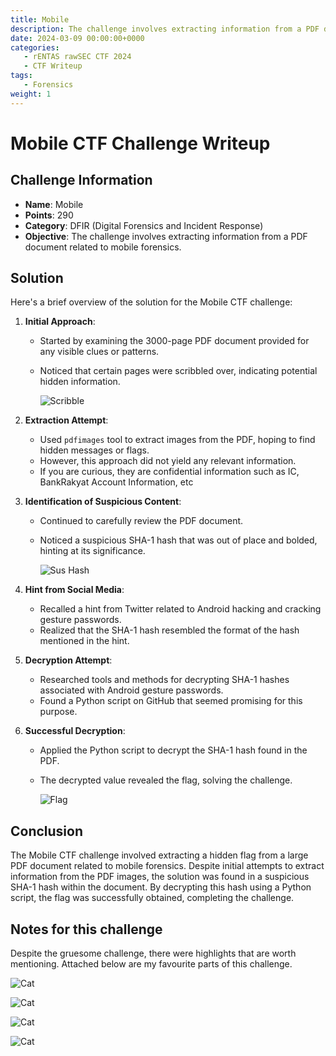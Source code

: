 ```yaml
---
title: Mobile
description: The challenge involves extracting information from a PDF document related to mobile forensics.
date: 2024-03-09 00:00:00+0000
categories:
   - rENTAS rawSEC CTF 2024
   - CTF Writeup
tags:
   - Forensics
weight: 1     
---
```

# Mobile CTF Challenge Writeup

## Challenge Information
- **Name**: Mobile
- **Points**: 290
- **Category**: DFIR (Digital Forensics and Incident Response)
- **Objective**: The challenge involves extracting information from a PDF document related to mobile forensics.

## Solution
Here's a brief overview of the solution for the Mobile CTF challenge:

1. **Initial Approach**:
   - Started by examining the 3000-page PDF document provided for any visible clues or patterns.
   - Noticed that certain pages were scribbled over, indicating potential hidden information.



        ![Scribble](scribble.png)

2. **Extraction Attempt**:
   - Used `pdfimages` tool to extract images from the PDF, hoping to find hidden messages or flags.
   - However, this approach did not yield any relevant information.
   - If you are curious, they are confidential information such as IC, BankRakyat Account Information, etc

3. **Identification of Suspicious Content**:
   - Continued to carefully review the PDF document.
   - Noticed a suspicious SHA-1 hash that was out of place and bolded, hinting at its significance.



      ![Sus Hash](<sus hash.png>)

4. **Hint from Social Media**:
   - Recalled a hint from Twitter related to Android hacking and cracking gesture passwords.
   - Realized that the SHA-1 hash resembled the format of the hash mentioned in the hint.

5. **Decryption Attempt**:
   - Researched tools and methods for decrypting SHA-1 hashes associated with Android gesture passwords.
   - Found a Python script on GitHub that seemed promising for this purpose.

6. **Successful Decryption**:
   - Applied the Python script to decrypt the SHA-1 hash found in the PDF.
   - The decrypted value revealed the flag, solving the challenge.



      ![Flag](flag.png)

## Conclusion
The Mobile CTF challenge involved extracting a hidden flag from a large PDF document related to mobile forensics. Despite initial attempts to extract information from the PDF images, the solution was found in a suspicious SHA-1 hash within the document. By decrypting this hash using a Python script, the flag was successfully obtained, completing the challenge.


## Notes for this challenge

Despite the gruesome challenge, there were highlights that are worth mentioning. Attached below are my favourite parts of this challenge. 


  ![Cat](<cat 1.png>) 

  ![Cat](<cat 2.png>) 

  ![Cat](<cat 3.png>) 

  ![Cat](cat.png)